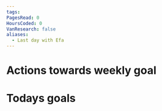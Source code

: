 ```yaml
---
tags: 
PagesRead: 0
HoursCoded: 0
VanResearch: false
aliases:
  - Last day with Efa
---
```

# Actions towards weekly goal
# Todays goals